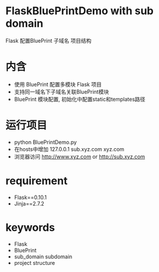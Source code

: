 FlaskBluePrintDemo
with sub domain
==================

Flask 配置BluePrint 子域名 项目结构

# 内含
* 使用 BluePrint 配置多模块 Flask 项目
* 支持同一域名下子域名关联BluePrint模块
* BluePrint 模块配置, 初始化中配置static和templates路径

# 运行项目
* python BluePrintDemo.py
* 在hosts中增加  127.0.0.1 sub.xyz.com xyz.com
* 浏览器访问 http://www.xyz.com or http://sub.xyz.com

# requirement
* Flask==0.10.1
* Jinja==2.7.2

# keywords
* Flask
* BluePrint
* sub_domain subdomain
* project structure
